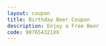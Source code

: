 ```yaml
---
layout: coupon
title: Birthday Beer Coupon
description: Enjoy a Free Beer
code: 987654321XX
---
```

